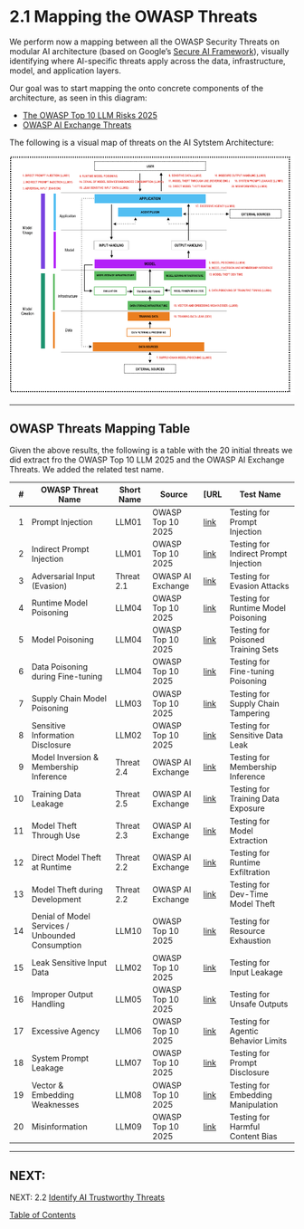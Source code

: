 

# 2.1 Mapping the OWASP Threats

We perform now a mapping between all the OWASP Security Threats on modular AI architecture (based on Google’s [Secure AI Framework](https://saif.google/secure-ai-framework/saif-map)), visually identifying where AI-specific threats apply across the data, infrastructure, model, and application layers.

Our goal was to start mapping the onto concrete components of the architecture, as seen in this diagram:
- [The OWASP Top 10 LLM Risks 2025](https://genai.owasp.org/llm-top-10/)
- [OWASP AI Exchange Threats](https://owaspai.org/docs/ai_security_overview/#periodic-table-of-ai-security)

The following is a visual map of threats on the AI Sytstem Architecture:

<p align="center">
  <img src="/Document/images/AIarchitectureTM.png" alt="AI Architecture Threat Model" width="1200"/>
</p>

---

## OWASP Threats Mapping Table

Given the above results, the following is a table with the 20 initial threats we did extract fro the OWASP Top 10 LLM 2025 and the OWASP AI Exchange Threats.
We added the related test name.

| # | OWASP Threat Name | Short Name | Source | [URL | Test Name |
|--:|--------------------|------------|--------|----------|---------------------|
| 1 | Prompt Injection | LLM01 | OWASP Top 10 2025 | [link](https://genai.owasp.org/llmrisk/llm01-prompt-injection/) | Testing for Prompt Injection |
| 2 | Indirect Prompt Injection | LLM01 | OWASP Top 10 2025 | [link](https://genai.owasp.org/llmrisk/llm01-prompt-injection/) | Testing for Indirect Prompt Injection |
| 3 | Adversarial Input (Evasion) | Threat 2.1 | OWASP AI Exchange | [link](https://owaspai.org/docs/2_threats_through_use/#21-adversarial-input-evasion) | Testing for Evasion Attacks |
| 4 | Runtime Model Poisoning | LLM04 | OWASP Top 10 2025 | [link](https://genai.owasp.org/llmrisk/llm042025-data-and-model-poisoning/) | Testing for Runtime Model Poisoning |
| 5 | Model Poisoning | LLM04 | OWASP Top 10 2025 | [link](https://genai.owasp.org/llmrisk/llm042025-data-and-model-poisoning/) | Testing for Poisoned Training Sets |
| 6 | Data Poisoning during Fine-tuning | LLM04 | OWASP Top 10 2025 | [link](https://genai.owasp.org/llmrisk/llm042025-data-and-model-poisoning/) | Testing for Fine-tuning Poisoning |
| 7 | Supply Chain Model Poisoning | LLM03 | OWASP Top 10 2025 | [link](https://genai.owasp.org/llmrisk/llm032025-supply-chain/) | Testing for Supply Chain Tampering |
| 8 | Sensitive Information Disclosure | LLM02 | OWASP Top 10 2025 | [link](https://genai.owasp.org/llmrisk/llm022025-sensitive-information-disclosure/) | Testing for Sensitive Data Leak |
| 9 | Model Inversion & Membership Inference | Threat 2.4 | OWASP AI Exchange | [link](https://owaspai.org/docs/2_threats_through_use/#24-training-set-membership-inference) | Testing for Membership Inference |
| 10 | Training Data Leakage | Threat 2.5 | OWASP AI Exchange | [link](https://owaspai.org/docs/2_threats_through_use/#25-training-data-leakage) | Testing for Training Data Exposure |
| 11 | Model Theft Through Use | Threat 2.3 | OWASP AI Exchange | [link](https://owaspai.org/docs/2_threats_through_use/#23-model-reversal) | Testing for Model Extraction |
| 12 | Direct Model Theft at Runtime | Threat 2.2 | OWASP AI Exchange | [link](https://owaspai.org/docs/2_threats_through_use/#22-model-exfiltration) | Testing for Runtime Exfiltration |
| 13 | Model Theft during Development | Threat 2.2 | OWASP AI Exchange | [link](https://owaspai.org/docs/2_threats_through_use/#22-model-exfiltration) | Testing for Dev-Time Model Theft |
| 14 | Denial of Model Services / Unbounded Consumption | LLM10 | OWASP Top 10 2025 | [link](https://genai.owasp.org/llmrisk/llm102025-unbounded-consumption/) | Testing for Resource Exhaustion |
| 15 | Leak Sensitive Input Data | LLM02 | OWASP Top 10 2025 | [link](https://genai.owasp.org/llmrisk/llm022025-sensitive-information-disclosure/) | Testing for Input Leakage |
| 16 | Improper Output Handling | LLM05 | OWASP Top 10 2025 | [link](https://genai.owasp.org/llmrisk/llm052025-improper-output-handling/) | Testing for Unsafe Outputs |
| 17 | Excessive Agency | LLM06 | OWASP Top 10 2025 | [link](https://genai.owasp.org/llmrisk/llm062025-excessive-agency/) | Testing for Agentic Behavior Limits |
| 18 | System Prompt Leakage | LLM07 | OWASP Top 10 2025 | [link](https://genai.owasp.org/llmrisk/llm072025-system-prompt-leakage/) | Testing for Prompt Disclosure |
| 19 | Vector & Embedding Weaknesses | LLM08 | OWASP Top 10 2025 | [link](https://genai.owasp.org/llmrisk/llm082025-vector-and-embedding-weaknesses/) | Testing for Embedding Manipulation |
| 20 | Misinformation | LLM09 | OWASP Top 10 2025 | [link](https://genai.owasp.org/llmrisk/llm092025-misinformation/) | Testing for Harmful Content Bias |


---
NEXT:
---
NEXT:
2.2 [Identify AI Trustworthy Threats](RAI-TM.md)

[Table of Contents](/Document/README.md)

